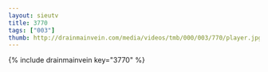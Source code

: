```yaml
--- 
layout: sieutv
title: 3770
tags: ["003"]
thumb: http://drainmainvein.com/media/videos/tmb/000/003/770/player.jpg
---
```

{% include drainmainvein key="3770" %} 
